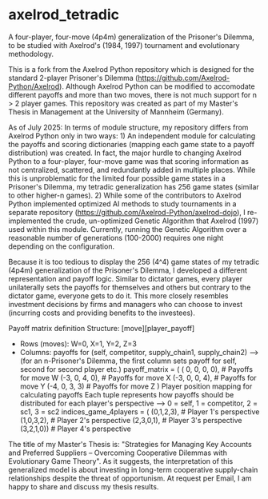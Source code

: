 # axelrod_tetradic
A four-player, four-move (4p4m) generalization of the Prisoner's Dilemma, to be studied with Axelrod's (1984, 1997) tournament and evolutionary methodology.

This is a fork from the Axelrod Python repository which is designed for the standard 2-player Prisoner's Dilemma (https://github.com/Axelrod-Python/Axelrod). Although Axelrod Python can be modified to accomodate different payoffs and more than two moves, there is not much support for n > 2 player games. This repository was created as part of my Master's Thesis in Management at the University of Mannheim (Germany). 

As of July 2025: In terms of module structure, my repository differs from Axelrod Python only in two ways: 1) An independent module for calculating the payoffs and scoring dictionaries (mapping each game state to a payoff distribution) was created. In fact, the major hurdle to changing Axelrod Python to a four-player, four-move game was that scoring information as not centralized, scattered, and redundantly added in multiple places. While this is unproblematic for the limited four possible game states in a Prisoner's Dilemma, my tetradic generalization has 256 game states (similar to other higher-n games). 2) While some of the contributors to Axelrod Python implemented optimized AI methods to study tournaments in a separate repository (https://github.com/Axelrod-Python/axelrod-dojo), I re-implemented the crude, un-optimized Genetic Algorithm that Axelrod (1997) used within this module. Currently, running the Genetic Algorithm over a reasonable number of generations (100-2000) requires one night depending on the configuration. 

Because it is too tedious to display the 256 (4^4) game states of my tetradic (4p4m) generalization of the Prisoner's Dilemma, I developed a different representation and payoff logic. Similar to dictator games, every player unilaterally sets the payoffs for themselves and others but contrary to the dictator game, everyone gets to do it. This more closely resembles investment decisions by firms and managers who can choose to invest (incurring costs and providing benefits to the investees). 

Payoff matrix definition
Structure: [move][player_payoff]
- Rows (moves): W=0, X=1, Y=2, Z=3
- Columns: payoffs for (self, competitor, supply_chain1, supply_chain2)
--> (for an n-Prisoner's Dilemma, the first column sets payoff for self, second for second player etc.)
payoff_matrix = (   ( 0, 0, 0, 0),  # Payoffs for move W
                    (-3, 0, 4, 0),  # Payoffs for move X
                    (-3, 0, 0, 4),  # Payoffs for move Y
                    (-4, 0, 3, 3)   # Payoffs for move Z
)
Player position mapping for calculating payoffs
Each tuple represents how payoffs should be distributed for each player's perspective
--> 0 = self, 1 = competitor, 2 = sc1, 3 = sc2
indices_game_4players = (   (0,1,2,3), # Player 1's perspective
                            (1,0,3,2), # Player 2's perspective
                            (2,3,0,1), # Player 3's perspective
                            (3,2,1,0)) # Player 4's perspective

The title of my Master's Thesis is: "Strategies for Managing Key Accounts and Preferred Suppliers – Overcoming Cooperative Dilemmas with Evolutionary Game Theory". As it suggests, the interpretation of this generalized model is about investing in long-term cooperative supply-chain relationships despite the threat of opportunism. At request per Email, I am happy to share and discuss my thesis results.

